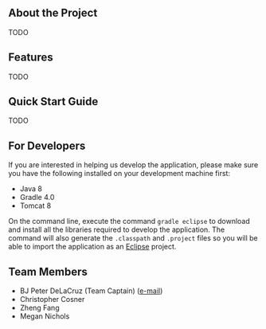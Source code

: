## About the Project

TODO

## Features

TODO

## Quick Start Guide

TODO

## For Developers

If you are interested in helping us develop the application, please make sure you have
the following installed on your development machine first:

- Java 8
- Gradle 4.0
- Tomcat 8

On the command line, execute the command `gradle eclipse` to download and install all
the libraries required to develop the application. The command will also generate the
`.classpath` and `.project` files so you will be able to import the application as an
[Eclipse](https://eclipse.org) project.

## Team Members

- BJ Peter DeLaCruz (Team Captain) ([e-mail](bjpeter@ehawaii.gov))
- Christopher Cosner
- Zheng Fang
- Megan Nichols
